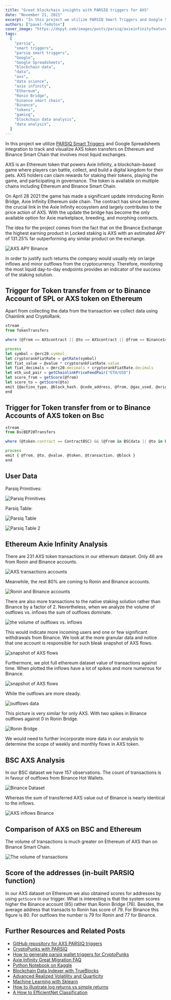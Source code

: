 ```yaml
---
title: "Great blockchain insights with PARSIQ triggers for AXS"
date: "November 21, 2021"
excerpt: "In this project we utilize PARSIQ Smart Triggers and Google Spreadsheets integration to track and visualize AXS token transfers on Ethereum and Bsc."
authors: ["pavel-fedotov"]
cover_image: "https://dspyt.com/images/posts/parsiq/axieinfinityfeature-e1658960475261.webp"
tags:
  [
    "parsiq",
    "smart triggers",
    "parsiq smart triggers",
    "Google",
    "Google Spreadsheets",
    "blockchain data",
    "data",
    "axs",
    "data science",
    "axie infinity",
    "Ethereum",
    "Ronin Bridge",
    "binance smart chain",
    "Binance",
    "tokens",
    "gaming",
    "blockchain data analysis",
    "data analysis",
  ]
---
```


In this project we utilize [PARSIQ Smart Triggers](https://www.parsiq.net/en/) and Google Spreadsheets integration to track and visualize AXS token transfers on Ethereum and Binance Smart Chain that involves most liquid exchanges.

AXS is an Ethereum token that powers Axie Infinity, a blockchain-based game where players can battle, collect, and build a digital kingdom for their pets. AXS holders can claim rewards for staking their tokens, playing the game, and participating in governance. The token is available on multiple chains including Ethereum and Binance Smart Chain.

On April 28 2021 the game has made a significant update introducing Ronin Bridge, Axie Infinity Ethereum side chain. The contract has since become the crucial link in the Axie Infinity ecosystem and largely contributes to the price action of AXS. With the update the bridge has become the only available option for Axie marketplace, breeding, and morphing contracts.

The idea for the project comes from the fact that on the Binance Exchange the highest earning product in Locked staking is AXS with an estimated APY of 131.25% far outperforming any similar product on the exchange.

![AXS APY Binance](https://dspyt.com/images/posts/parsiq/140820286-7b9a6fd7-2635-4095-9783-1931f02ea1ac.webp)

In order to justify such returns the company would usually rely on large inflows and minor outflows from the cryptocurrency. Therefore, monitoring the most liquid day-to-day endpoints provides an indicator of the success of the staking solution.

## Trigger for Token transfer from or to Binance Account of SPL or AXS token on Ethereum

Apart from collecting the data from the transaction we collect data using Chainlink and CryptoRank.

```javascript
stream _
from TokenTransfers

where (@from == AXScontract || @to == AXScontract || @from == Binance14 || @to == Binance14) && (@erc20.symbol == "AXS" || @erc20.symbol == "SLP")

process
let symbol = @erc20.symbol
let cryptorankFiatRate = getRate(symbol)
let fiat_value = @value * cryptorankFiatRate.value
let fiat_decimals = @erc20.decimals + cryptorankFiatRate.decimals
let eth_usd_pair = getChainlinkPriceFeedPair("ETH/USD")
let score_from = getScore(@from)
let score_to = getScore(@to)
emit {@action_type, @block_hash, @code_address, @from, @gas_used, @origin, @to, @value, fiat_value, fiat_decimals, eth_usd_pair, @tx_hash, symbol, @block_timestamp, @gas_price, score_from, score_to }
end
```

## Trigger for Token transfer from or to Binance Accounts of AXS token on Bsc

```javascript
stream _
from BscBEP20Transfers

where (@token.contract == ContractBSC) && (@from in BSCdata || @to in BSCdata)

process
emit { @from, @to, @value, @token, @transaction, @block }
end
```

## User Data

Parsiq Primitives:

![Parsiq Primitives](https://dspyt.com/images/posts/parsiq/140822828-30294eb4-e2d0-40ed-a3a7-e46cc74794bf.webp)

Parsiq Table:

![Parsiq Table](https://dspyt.com/images/posts/parsiq/140823112-159f545c-bcb1-4177-9f4d-97e7c1eb9a36.webp)

![Parsiq Table 2](https://dspyt.com/images/posts/parsiq/140822678-717d0201-4b88-4ba4-9dd6-378ff47500cf.webp)

## Ethereum Axie Infinity Analysis

There are 231 AXS token transactions in our ethereum dataset. Only 46 are from Ronin and Binance accounts.

![AXS transactions accounts](https://dspyt.com/images/posts/parsiq/140833808-441336cc-4383-43b4-a40c-067279d44e0a.webp)

Meanwhile, the rest 80% are coming to Ronin and Binance accounts.

![Ronin and Binance accounts](https://dspyt.com/images/posts/parsiq/140834230-60f4fdaa-1ebd-4ddd-ba82-ded30833aebc.webp)

There are also more transactions to the native staking solution rather than Binance by a factor of 2. Nevertheless, when we analyze the volume of outflows vs. inflows the sum of outflows dominate.

![the volume of outflows vs. inflows](https://dspyt.com/images/posts/parsiq/140838512-fdd1d2bb-97ab-45e3-98ba-31a70fd61d57.webp)

This would indicate more incoming users and one or few significant withdrawals from Binance. We look at the more granular data and notice that one account is responsible for such bleak snapshot of AXS flows.

![snapshot of AXS flows](https://dspyt.com/images/posts/parsiq/140838840-b8bff3aa-e094-453f-805e-8171dff13f87.webp)

Furthermore, we plot full ethereum dataset value of transactions against time. When plotted the inflows have a lot of spikes and more numerous for Binance.

![snapshot of AXS flows](https://dspyt.com/images/posts/parsiq/140849815-79710dd7-80db-4ae8-8070-70d36c1cf141.webp)

While the outflows are more steady.

![outflows data](https://dspyt.com/images/posts/parsiq/140850027-cab9d8b4-02cb-4f46-af99-ffdc9ac723f8.webp)

This picture is very similar for only AXS. With two spikes in Binance outflows against 0 in Ronin Bridge.

![Ronin Bridge](https://dspyt.com/images/posts/parsiq/140851348-01692e99-9051-4da4-aa0a-de281140f1d5.webp)

We would need to further incorporate more data in our analysis to determine the scope of weekly and monthly flows in AXS token.

## BSC AXS Analysis

In our BSC dataset we have 157 observations. The count of transactions is in favour of outflows from Binance Hot Wallets.

![Binance Dataset](https://dspyt.com/images/posts/parsiq/140844882-8a1650fc-ebbf-4913-9605-426e091543fb.webp)

Whereas the sum of transferred AXS value out of Binance is nearly identical to the inflows.

![AXS inflows Binance](https://dspyt.com/images/posts/parsiq/140845336-028a5cb7-c38a-483e-9b4b-5ace63128f93.webp)

## Comparison of AXS on BSC and Ethereum

The volume of transactions is much greater on Ethereum of AXS than on Binance Smart Chain.

![The volume of transactions](https://dspyt.com/images/posts/parsiq/140845836-17679545-5f28-4065-bd0f-1597593be00f.webp)

## Score of the addresses (in-built PARSIQ function)

In our AXS dataset on Ethereum we also obtained scores for addresses by using `getScore` in our trigger. What is interesting is that the system scores higher the Binance account (85) rather than Ronin Bridge (76). Besides, the average address that transacts to Ronin has score of 79. For Binance this figure is 80. For outflows the number is 79 for Ronin and 77 for Binance.

## Further Resources and Related Posts

- [GitHub repository for AXS PARSIQ triggers](https://github.com/Pfed-prog/PARSIQ-AXS)
- [CryptoPunks with PARSIQ](https://github.com/Pfed-prog/PARSIQ-CryptoPunks)
- [How to generate parsiq wallet triggers for CryptoPunks](https://dspyt.com/generating-fast-and-easy-parsiq-triggers-for-cryptopunks)
- [Axie Infinity Great Migration FAQ](https://www.notion.so/axie/Great-Migration-FAQ-fc64fd460c8046b2a45d8798d06c0feb)
- [Python Notebook on Kaggle](https://www.kaggle.com/pavfedotov/parsiq-axs)
- [Blockchain Data Indexer with TrueBlocks](https://dspyt.com/blockchain-data-indexer-with-trueblocks)
- [Advanced Realized Volatility and Quarticity](https://dspyt.com/advanced-realized-volatility-and-quarticity)
- [Machine Learning with Sklearn](https://dspyt.com/machine-learning-time-series-temperature-data-modeling)
- [How to illustrate log returns vs simple returns](https://dspyt.com/simple-returns-log-return-and-volatility-simple-introduction)
- [A How to EfficientNet Classification](https://dspyt.com/efficientnet-classification)
